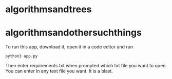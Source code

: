 # algorithmsandtrees
# algorithmsandothersuchthings


To run this app, download it, open it in a code editor and run

`python3 app.py`

Then enter requirements.txt when prompted which txt file you want to open. You can enter in any text file you want. It is a blast. 
